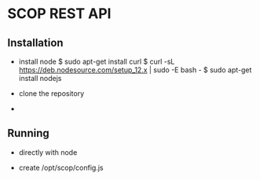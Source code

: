 # SCOP REST API 

## Installation
* install node
$ sudo apt-get install curl
$ curl -sL https://deb.nodesource.com/setup_12.x | sudo -E bash -
$ sudo apt-get install nodejs

* clone the repository
* 

## Running
* directly with node
- create /opt/scop/config.js
